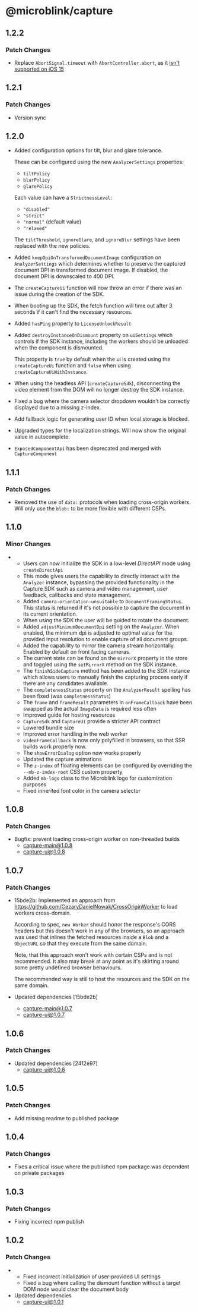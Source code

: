 # @microblink/capture

## 1.2.2

### Patch Changes

- Replace `AbortSignal.timeout` with `AbortController.abort`, as it [isn't supported on iOS 15](https://caniuse.com/mdn-api_abortsignal_timeout_static)

## 1.2.1

### Patch Changes

- Version sync

## 1.2.0

- Added configuration options for tilt, blur and glare tolerance.

  These can be configured using the new `AnalyzerSettings` properties:

  - `tiltPolicy`
  - `blurPolicy`
  - `glarePolicy`

  Each value can have a `StrictnessLevel`:

  - `"disabled"`
  - `"strict"`
  - `"normal"` (default value)
  - `"relaxed"`

  The `tiltThreshold`, `ignoreGlare`, and `ignoreBlur` settings have been replaced with the new policies.

- Added `keepDpiOnTransformedDocumentImage` configuration on `AnalyzerSettings` which determines whether to preserve the captured document DPI in transformed document image. If disabled, the document DPI is downscaled to 400 DPI.

- The `createCaptureUi` function will now throw an error if there was an issue during the creation of the SDK.

- When booting up the SDK, the fetch function will time out after 3 seconds if it can't find the necessary resources.

- Added `hasPing` property to `LicenseUnlockResult`

- Added `destroyInstanceOnDismount` property on `uiSettings` which controls if the SDK instance, including the workers should be unloaded when the component is dismounted.

  This property is `true` by default when the ui is created using the `createCaptureUi` function and `false` when using `createCaptureUiWithInstance`.

- When using the headless API (`createCaptureSdk`), disconnecting the video element from the DOM will no longer destroy the SDK instance.

- Fixed a bug where the camera selector dropdown wouldn't be correctly displayed due to a missing z-index.

- Add fallback logic for generating user ID when local storage is blocked.

- Upgraded types for the localization strings. Will now show the original value in autocomplete.

- `ExposedComponentApi` has been deprecated and merged with `CaptureComponent`

## 1.1.1

### Patch Changes

- Removed the use of `data:` protocols when loading cross-origin workers. Will only use the `blob:` to be more flexible with different CSPs.

## 1.1.0

### Minor Changes

- - Users can now initialize the SDK in a low-level _DirectAPI_ mode using `createDirectApi`
  - This mode gives users the capability to directly interact with the `Analyzer` instance, bypassing the provided functionality in the Capture SDK such as camera and video management, user feedback, callbacks and state management.
  - Added `camera-orientation-unsuitable` to `DocumentFramingStatus`. This status is returned if it's not possible to capture the document in its current orientation.
  - When using the SDK the user will be guided to rotate the document.
  - Added `adjustMinimumDocumentDpi` setting on the `Analyzer`.
    When enabled, the minimum dpi is adjusted to optimal value for the
    provided input resolution to enable capture of all document groups.
  - Added the capability to mirror the camera stream horizontally. Enabled by default on front facing cameras.
  - The current state can be found on the `mirrorX` property in the store and toggled using the `setMirrorX` method on the SDK instance.
  - The `finishSideCapture` method has been added to the SDK instance which allows users to manually finish the capturing process early if there are any candidates available.
  - The `completenessStatus` property on the `AnalyzerResult` spelling has been fixed (was `completnessStatus`)
  - The `frame` and `frameResult` parameters in `onFrameCallback` have been swapped as the actual `ImageData` is required less often
  - Improved guide for hosting resources
  - `CaptureSdk` and `CaptureUi` provide a stricter API contract
  - Lowered bundle size
  - Improved error handling in the web worker
  - `videoFrameCallback` is now only polyfilled in browsers, so that SSR builds work properly now.
  - The `showErrorDialog` option now works properly
  - Updated the capture animations
  - The `z-index` of floating elements can be configured by overriding the `--mb-z-index-root` CSS custom property
  - Added `mb-logo` class to the Microblink logo for customization purposes
  - Fixed inherited font color in the camera selector

## 1.0.8

### Patch Changes

- Bugfix: prevent loading cross-origin worker on non-threaded builds
  - capture-main@1.0.8
  - capture-ui@1.0.8

## 1.0.7

### Patch Changes

- 15bde2b: Implemented an approach from https://github.com/CezaryDanielNowak/CrossOriginWorker to load workers cross-domain.

  According to spec, `new Worker` should honor the response's CORS headers
  but this doesn't work in any of the browsers, so an approach was used
  that inlines the fetched resources inside a `Blob` and a `ObjectURL` so
  that they execute from the same domain.

  Note, that this approach won't work with certain CSPs and is not
  recommended. It also may break at any point as it's skirting around some
  pretty undefined browser behaviours.

  The recommended way is still to host the resources and the SDK on the
  same domain.

- Updated dependencies [15bde2b]
  - capture-main@1.0.7
  - capture-ui@1.0.7

## 1.0.6

### Patch Changes

- Updated dependencies [2412e97]
  - capture-ui@1.0.6

## 1.0.5

### Patch Changes

- Add missing readme to published package

## 1.0.4

### Patch Changes

- Fixes a critical issue where the published npm package was dependent on private packages

## 1.0.3

### Patch Changes

- Fixing incorrect npm publish

## 1.0.2

### Patch Changes

- - Fixed incorrect initialization of user-provided UI settings
  - Fixed a bug where calling the dismount function without a target DOM node would clear the document body
- Updated dependencies
  - capture-ui@1.0.1
